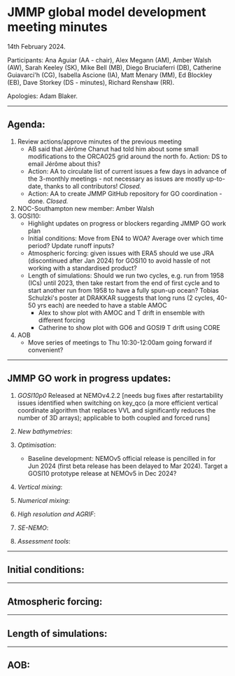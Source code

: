 # JMMP global model development meeting minutes

14th February 2024.

Participants: Ana Aguiar (AA - chair), Alex Megann (AM), Amber Walsh (AW), Sarah Keeley (SK), Mike Bell (MB), Diego Bruciaferri (DB), Catherine Guiavarci'h (CG), Isabella Ascione (IA), Matt Menary (MM), Ed Blockley (EB), Dave Storkey (DS - minutes), Richard Renshaw (RR).

Apologies: Adam Blaker.

----------

## Agenda:
1. Review actions/approve minutes of the previous meeting 
   - AB said that Jérôme Chanut had told him about some small modifications to the ORCA025 grid around the north fo. Action: DS to email Jérôme about this?
   - Action: AA to circulate list of current issues a few days in advance of the 3-monthly meetings - not necessary as issues are mostly up-to-date, thanks to all contributors! _Closed._
   - Action: AA to create JMMP GitHub repository for GO coordination - done. _Closed._
2. NOC-Southampton new member: Amber Walsh
3. GOSI10:
   - Highlight updates on progress or blockers regarding JMMP GO work plan
   - Initial conditions: Move from EN4 to WOA? Average over which time period? Update runoff inputs?
   - Atmospheric forcing: given issues with ERA5 should we use JRA (discontinued after Jan 2024) for GOSI10 to avoid hassle of not working with a standardised product?
   - Length of simulations: Should we run two cycles, e.g. run from 1958 (ICs) until 2023, then take restart from the end of first cycle and to start another run from 1958 to have a fully spun-up ocean? Tobias Schulzki's poster at DRAKKAR suggests that long runs (2 cycles, 40-50 yrs each) are needed to have a stable AMOC
      - Alex to show plot with AMOC and T drift in ensemble with different forcing
      -  Catherine to show plot with GO6 and GOSI9 T drift using CORE
4. AOB
   - Move series of meetings to Thu 10:30-12:00am going forward if convenient?

----------

## JMMP GO work in progress updates:

1. _GOSI10p0_
Released at NEMOv4.2.2 [needs bug fixes after restartability issues identified when switching on key_qco (a more efficient vertical coordinate algorithm that replaces VVL and significantly reduces the number of 3D arrays); applicable to both coupled and forced runs]

2. _New bathymetries_:

3. _Optimisation_:
   - Baseline development: NEMOv5 official release is pencilled in for Jun 2024 (first beta release has been delayed to Mar 2024). Target a GOSI10 prototype release at NEMOv5 in Dec 2024?

4. _Vertical mixing_:

5. _Numerical mixing_: 

6. _High resolution and AGRIF_: 

7. _SE-NEMO_: 

8. _Assessment tools_: 

----------

## Initial conditions:

----------

## Atmospheric forcing:

----------

## Length of simulations:

----------

## AOB:

